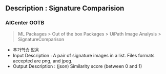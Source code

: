 ## Description : Signature Comparision

### AICenter OOTB 
> ML Packages > Out of the box Packages > UiPath Image Analysis > SignatureComparison

* 추가학습 없음
* Input Description : A pair of signature images in a list. Files formats accepted are png, and jpeg.
* Output Description : (json) Similarity score (between 0 and 1)
